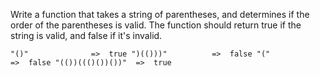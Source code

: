 Write a function that takes a string of parentheses, and determines if the order of the parentheses is valid. The function should return true if the string is valid, and false if it's invalid.

`
"()"              =>  true
")(()))"          =>  false
"("               =>  false
"(())((()())())"  =>  true
`